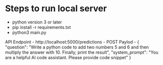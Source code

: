 # Steps to run local server
- python version 3 or later
- pip install -r requirements.txt
- python3 main.py

API Endpoint - http://localhost:5000/predictions  - POST
Paylod -
{
    "question": "Write a python code to add two numbers 5 and 6 and then multiply the answer with 10. Finally, print the result",
    "system_prompt": "You are a helpful AI code assistant. Please provide code snippet"
}
